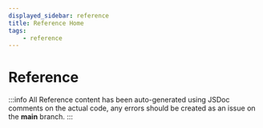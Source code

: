 ```yaml
---
displayed_sidebar: reference
title: Reference Home
tags:
	- reference
---
```


# Reference

:::info
All Reference content has been auto-generated using JSDoc comments on the actual code, any errors should be created as an issue on the **main** branch.
:::
